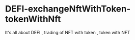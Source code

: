 # DEFI-exchangeNftWithToken-tokenWithNft
It's all about DEFI , trading of NFT with token , token with NFT
